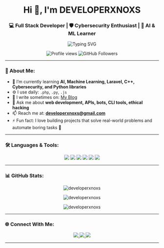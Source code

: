 <h1 align="center">Hi 👋, I'm <b>DEVELOPERXNOXS</b></h1>
<h3 align="center">💻 Full Stack Developer | 🛡️ Cybersecurity Enthusiast | 🤖 AI & ML Learner</h3>

<p align="center">
  <img src="https://readme-typing-svg.herokuapp.com?font=Fira+Code&size=22&duration=3000&pause=1000&color=00F700&center=true&vCenter=true&multiline=true&width=600&height=100&lines=Welcome+to+my+GitHub!;I'm+a+passionate+developer.;Always+learning+something+new!+🚀" alt="Typing SVG" />
</p>

<p align="center">
  <img src="https://komarev.com/ghpvc/?username=developerxnoxs&label=Profile%20views&color=0e75b6&style=flat" alt="Profile views" />
  <img src="https://img.shields.io/github/followers/developerxnoxs?label=Followers&style=social" alt="GitHub Followers" />
</p>

---

### 🚀 About Me:

- 🌱 I’m currently learning **AI, Machine Learning, Laravel, C++, Cybersecurity, and Python libraries**
- ⚙️ I use daily: `.php`, `.py`, `.js`
- 📝 I write sometimes on: [My Blog](#) <!-- ganti jika ada blog -->
- 💬 Ask me about **web development, APIs, bots, CLI tools, ethical hacking**
- 📫 Reach me at: **developerxnoxs@gmail.com**
- ⚡ Fun fact: I love building projects that solve real-world problems and automate boring tasks 🤖

---

### 🛠️ Languages & Tools:

<p align="center">
  <img src="https://img.shields.io/badge/PHP-777BB4?style=for-the-badge&logo=php&logoColor=white"/>
  <img src="https://img.shields.io/badge/Python-3776AB?style=for-the-badge&logo=python&logoColor=white"/>
  <img src="https://img.shields.io/badge/Node.js-339933?style=for-the-badge&logo=node.js&logoColor=white"/>
  <img src="https://img.shields.io/badge/Linux-FCC624?style=for-the-badge&logo=linux&logoColor=black"/>
  <img src="https://img.shields.io/badge/Git-F05032?style=for-the-badge&logo=git&logoColor=white"/>
  <img src="https://img.shields.io/badge/Termux-000000?style=for-the-badge&logo=termux&logoColor=white"/>
</p>

---

### 📊 GitHub Stats:

<p align="center">
  <img src="https://github-readme-stats.vercel.app/api?username=developerxnoxs&show_icons=true&theme=tokyonight&hide_border=true&count_private=true" alt="developerxnoxs" />
</p>

<p align="center">
  <img src="https://github-readme-streak-stats.herokuapp.com?user=developerxnoxs&theme=tokyonight&hide_border=true" alt="developerxnoxs" />
</p>

<p align="center">
  <img src="https://github-readme-stats.vercel.app/api/top-langs/?username=developerxnoxs&layout=compact&theme=tokyonight&hide_border=true" alt="developerxnoxs" />
</p>

---

### 🌐 Connect With Me:

<p align="center">
  <a href="https://t.me/developerxnoxs" target="blank">
    <img src="https://img.shields.io/badge/Telegram-2CA5E0?style=for-the-badge&logo=telegram&logoColor=white" />
  </a>
  <a href="mailto:developerxnoxs@gmail.com" target="blank">
    <img src="https://img.shields.io/badge/Gmail-D14836?style=for-the-badge&logo=gmail&logoColor=white" />
  </a>
  <a href="https://github.com/developerxnoxs" target="blank">
    <img src="https://img.shields.io/badge/GitHub-100000?style=for-the-badge&logo=github&logoColor=white" />
  </a>
</p>

---

